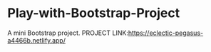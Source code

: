 # Play-with-Bootstrap-Project
A mini Bootstrap project.
PROJECT LINK:https://eclectic-pegasus-a4466b.netlify.app/
